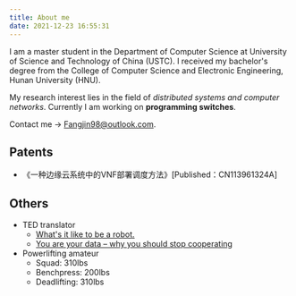 ```yaml
---
title: About me
date: 2021-12-23 16:55:31
---
```


I am a master student in the Department of Computer Science at University of Science and Technology of China (USTC). I received my bachelor's degree from the College of Computer Science and Electronic Engineering, Hunan University (HNU).

My research interest lies in the field of *distributed systems and computer networks*. Currently I am working on **programming switches**.

Contact me -> Fangjin98@outlook.com.

<!-- ## Experience -->

<!-- ## Awards -->

## Patents

* 《一种边缘云系统中的VNF部署调度方法》[Published：CN113961324A]

## Others

* TED translator
  * [What's it like to be a robot.](https://www.ted.com/talks/leila_takayama_what_s_it_like_to_be_a_robot#t-2616)
  * [You are your data – why you should stop cooperating](https://www.youtube.com/watch?v=uG7kmUomXog)
* Powerlifting amateur
  * Squad: 310lbs
  * Benchpress: 200lbs
  * Deadlifting: 310lbs
